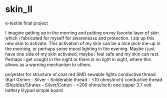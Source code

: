 # skin_II
e-textile final project

I imagine getting up in the morning and putting on my favorite layer of skin which i fabricated for myself for awarenesss and protection. I zip up this new skin to activate. This activation of my skin can be a nice pick-me-up in the morning, or perhaps some mood lighting in the evening. Maybe i just have one side of my skin activated, maybe i feel safe and my skin can rest. Perhaps i get caught in the night or there is no light in sight, where this allows as a warning mechanism to others.

polyester for structure of coat
red SMD sewable lights
conductive thread (Karl Grimm - Silver - Solderable thread - <10 ohms/inch)
conductive thread (Shieldex/Stratex - Silver/Cotton - <200 ohms/inch)
one zipper
3.7 volt battery
lilypad simple board
